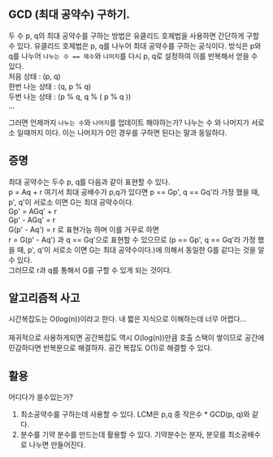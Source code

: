 ## GCD (최대 공약수) 구하기. 
두 수 p, q의 최대 공약수를 구하는 방법은 유클리드 호제법을 사용하면 간단하게 구할 수 있다.
유클리드 호제법은 p, q를 나누어 최대 공약수를 구하는 공식이다. 방식은 p와 q를 나누어 `나누는 수 == 제수`와 `나머지`를 다시 p, q로 설정하여 이를 반복해서 얻을 수 있다. <br/>
처음 상태     : (p, q) <br/>
한번 나눈 상태 : (q, p % q) <br/>
두번 나눈 상태 : (p % q, q % ( p % q )) <br/>
...

그러면 언제까지 `나누는 수`와 `나머지`를 업데이트 해야하는가? 나누는 수 와 나머지가 서로소 일때까지 이다. 
이는 나머지가 0인 경우를 구하면 된다는 말과 동일하다.

## 증명
최대 공약수는 두수 p, q를 다음과 같이 표현할 수 있다.<br>
 p = Aq + r 여기서 최대 공배수가 p,q가 있다면 p == Gp', q == Gq'라 가정 했을 때, p', q'이 서로소 이면 G는 최대 공약수이다. <br>
Gp' = AGq' + r <br>
Gp' - AGq' = r <br>
G(p' - Aq') = r 로 표현가능 하며 이를 거꾸로 하면 <br>
r = G(p' - Aq') 과 q == Gq'으로 표현할 수 있으므로 (p == Gp', q == Gq'라 가정 했을 때, p', q'이 서로소 이면 G는 최대 공약수이다.)에 의해서 동일한 G를 같다는 것을 알 수 있다.<br>
그러므로 r과 q를 통해서 G를 구할 수 있게 되는 것이다.  

## 알고리즘적 사고
시간복잡도는 O(log(n))이라고 한다. 내 짧은 지식으로 이해하는데 너무 어렵다...<br>
<br>
재귀적으로 사용하게되면 공간복잡도 역시 O(log(n))만큼 호출 스택이 쌓이므로 공간에 민감하다면 반복문으로 해결하자. 공간 복잡도 O(1)로 해결할 수 있다.

## 활용
어디다가 쓸수있는가?

1. 최소공약수를 구하는데 사용할 수 있다. LCM은 p,q 중 작은수 * GCD(p, q)와 같다.
2. 분수를 기약 분수를 만드는데 활용할 수 있다. 기약분수는 분자, 분모를 최소공배수로 나누면 만들어진다.

